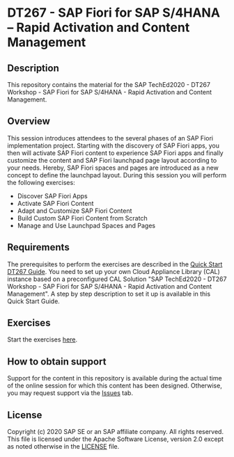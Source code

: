 # DT267 - SAP Fiori for SAP S/4HANA – Rapid Activation and Content Management

## Description

This repository contains the material for the SAP TechEd2020 - DT267 Workshop - SAP Fiori for SAP S/4HANA - Rapid Activation and Content Management. 

## Overview

This session introduces attendees to the several phases of an SAP Fiori implementation project.
Starting with the discovery of SAP Fiori apps, you then will activate SAP Fiori content to experience SAP Fiori
apps and finally customize the content and SAP Fiori launchpad page layout according to your needs. Hereby,
SAP Fiori spaces and pages are introduced as a new concept to define the launchpad layout.
During this session you will perform the following exercises:
- Discover SAP Fiori Apps 
- Activate SAP Fiori Content
- Adapt and Customize SAP Fiori Content
- Build Custom SAP Fiori Content from Scratch
- Manage and Use Launchpad Spaces and Pages

## Requirements

The prerequisites to perform the exercises are described in the [Quick Start DT267 Guide](Quick_Start_Guide_DT267_Trial_System_Setup.pdf).
You need to set up your own Cloud Appliance Library (CAL) instance based on a preconfigured CAL Solution "SAP TechEd2020 - DT267 Workshop - SAP Fiori for SAP S/4HANA - Rapid Activation and Content Management".
A step by step description to set it up is available in this Quick Start Guide.

## Exercises

Start the exercises [here](DT267_Exercises.pdf).

## How to obtain support

Support for the content in this repository is available during the actual time of the online session for which this content has been designed. Otherwise, you may request support via the [Issues](../../issues) tab.

## License
Copyright (c) 2020 SAP SE or an SAP affiliate company. All rights reserved. This file is licensed under the Apache Software License, version 2.0 except as noted otherwise in the [LICENSE](LICENSES/Apache-2.0.txt) file.
